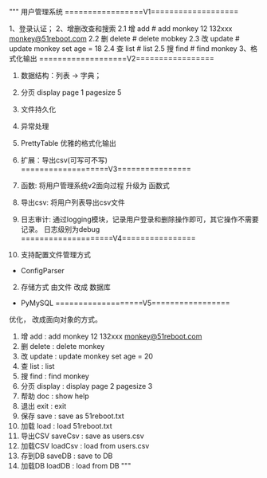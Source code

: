 """
用户管理系统
=================V1===================

1、登录认证；
2、增删改查和搜索
    2.1 增 add      # add monkey 12 132xxx monkey@51reboot.com
    2.2 删 delete   # delete mobkey
    2.3 改 update   # update monkey set age = 18
    2.4 查 list     # list
    2.5 搜 find     # find monkey
3、格式化输出
===================V2=================
1. 数据结构：列表 -> 字典；
2. 分页 display page 1 pagesize 5
3. 文件持久化
4. 异常处理
5. PrettyTable 优雅的格式化输出
6. 扩展：导出csv(可写可不写)
===================V3================
1. 函数:
将用户管理系统v2面向过程 升级为 函数式
2. 导出csv:
将用户列表导出csv文件
3. 日志审计:
通过logging模块，记录用户登录和删除操作即可，其它操作不需要记录。
日志级别为debug
====================V4================

1. 支持配置文件管理方式
- ConfigParser
2. 存储方式 由文件 改成 数据库
- PyMySQL
===================V5=================

优化， 改成面向对象的方式。

1.  增   add         : add monkey 12 132xxx monkey@51reboot.com
2.  删   delete      : delete monkey
3.  改   update      : update monkey set age = 20
4.  查   list        : list
5.  搜   find        : find monkey
6.  分页 display     : display page 2 pagesize 3 
7.  帮助 doc         : show help
8.  退出 exit        : exit
9.  保存 save        : save as 51reboot.txt
10. 加载 load        : load 51reboot.txt
11. 导出CSV saveCsv  : save as users.csv
12. 加载CSV loadCsv  : load from users.csv
13. 存到DB saveDB    : save to DB
14. 加载DB loadDB    : load from DB
"""